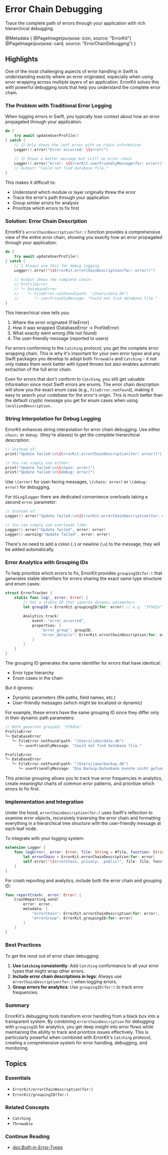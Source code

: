 # Error Chain Debugging

Trace the complete path of errors through your application with rich hierarchical debugging.

@Metadata {
   @PageImage(purpose: icon, source: "ErrorKit")
   @PageImage(purpose: card, source: "ErrorChainDebugging")
}

## Highlights

One of the most challenging aspects of error handling in Swift is understanding exactly where an error originated, especially when using error wrapping across multiple layers of an application. ErrorKit solves this with powerful debugging tools that help you understand the complete error chain.

### The Problem with Traditional Error Logging

When logging errors in Swift, you typically lose context about how an error propagated through your application:

```swift
do {
    try await updateUserProfile()
} catch {
    // 😕 Only shows the leaf error with no chain information
    Logger().error("Error occurred: \(error)")
    
    // 😕 Shows a better message but still no error chain
    Logger().error("Error: \(ErrorKit.userFriendlyMessage(for: error))")
    // Output: "Could not find database file."
}
```

This makes it difficult to:
- Understand which module or layer originally threw the error
- Trace the error's path through your application
- Group similar errors for analysis
- Prioritize which errors to fix first

### Solution: Error Chain Description

ErrorKit's `errorChainDescription(for:)` function provides a comprehensive view of the entire error chain, showing you exactly how an error propagated through your application:

```swift
do {
    try await updateUserProfile()
} catch {
    // 🎯 Always use this for debug logging
    Logger().error("\(ErrorKit.errorChainDescription(for: error))")
    
    // Output shows the complete chain:
    // ProfileError
    // └─ DatabaseError
    //    └─ FileError.notFound(path: "/Users/data.db")
    //       └─ userFriendlyMessage: "Could not find database file."
}
```

This hierarchical view tells you:
1. Where the error originated (FileError)
2. How it was wrapped (DatabaseError → ProfileError)
3. What exactly went wrong (file not found)
4. The user-friendly message (reported to users)

For errors conforming to the `Catching` protocol, you get the complete error wrapping chain. This is why it's important for your own error types and any Swift packages you develop to adopt both `Throwable` and `Catching` - it not only makes them work better with typed throws but also enables automatic extraction of the full error chain.

Even for errors that don't conform to `Catching`, you still get valuable information since most Swift errors are enums. The error chain description will show you the exact enum case (e.g., `FileError.notFound`), making it easy to search your codebase for the error's origin. This is much better than the default cryptic message you get for enum cases when using `localizedDescription`.

### String Interpolation for Debug Logging

ErrorKit enhances string interpolation for error chain debugging. Use either `chain:` or `debug:` (they're aliases) to get the complete hierarchical description:

```swift
// Instead of:
print("Update failed:\n\(ErrorKit.errorChainDescription(for: error))")

// You can simply use either:
print("Update failed:\n\(chain: error)")
print("Update failed:\n\(debug: error)")
```

Use `\(error)` for user-facing messages, `\(chain: error)` or `\(debug: error)` for debugging.

For `OSLog`/`Logger` there are dedicated convenience overloads taking a second `error` parameter:

```swift
// Instead of:
Logger().error("Update failed:\n\(ErrorKit.errorChainDescription(for: error))")

// You can simply use overloads like:
Logger().error("Update failed", error: error)
Logger().warning("Update failed", error: error)
```

There's no need to add a colon (`:`) or newline (`\n`) to the message, they will be added automatically.

### Error Analytics with Grouping IDs

To help prioritize which errors to fix, ErrorKit provides `groupingID(for:)` that generates stable identifiers for errors sharing the exact same type structure and enum cases:

```swift
struct ErrorTracker {
    static func log(_ error: Error) {
        // Get a stable ID that ignores dynamic parameters
        let groupID = ErrorKit.groupingID(for: error) // e.g. "3f9d2a"
        
        Analytics.track(
            event: "error_occurred",
            properties: [
                "error_group": groupID,
                "error_details": ErrorKit.errorChainDescription(for: error)
            ]
        )
    }
}
```

The grouping ID generates the same identifier for errors that have identical:
- Error type hierarchy
- Enum cases in the chain

But it ignores:
- Dynamic parameters (file paths, field names, etc.)
- User-friendly messages (which might be localized or dynamic)

For example, these errors have the same grouping ID since they differ only in their dynamic path parameters:
```swift
// Both generate groupID: "3f9d2a"
ProfileError
└─ DatabaseError
   └─ FileError.notFound(path: "/Users/john/data.db")
      └─ userFriendlyMessage: "Could not find database file."

ProfileError
└─ DatabaseError
   └─ FileError.notFound(path: "/Users/jane/backup.db")
      └─ userFriendlyMessage: "Die Backup-Datenbank konnte nicht gefunden werden."
```

This precise grouping allows you to track true error frequencies in analytics, create meaningful charts of common error patterns, and prioritize which errors to fix first.

### Implementation and Integration

Under the hood, `errorChainDescription(for:)` uses Swift's reflection to examine error objects, recursively traversing the error chain and formatting everything in a hierarchical tree structure with the user-friendly message at each leaf node.

To integrate with your logging system:

```swift
extension Logger {
    func logError(_ error: Error, file: String = #file, function: String = #function, line: Int = #line) {
        let errorChain = ErrorKit.errorChainDescription(for: error)
        self.error("\(errorChain, privacy: .public)", file: file, function: function, line: line)
    }
}
```

For crash reporting and analytics, include both the error chain and grouping ID:

```swift
func reportCrash(_ error: Error) {
    CrashReporting.send(
        error: error,
        metadata: [
            "errorChain": ErrorKit.errorChainDescription(for: error),
            "errorGroup": ErrorKit.groupingID(for: error)
        ]
    )
}
```

### Best Practices

To get the most out of error chain debugging:

1. **Use `Catching` consistently**: Add `Catching` conformance to all your error types that might wrap other errors.
2. **Include error chain descriptions in logs**: Always use `errorChainDescription(for:)` when logging errors.
3. **Group errors for analytics**: Use `groupingID(for:)` to track error frequencies.

### Summary

ErrorKit's debugging tools transform error handling from a black box into a transparent system. By combining `errorChainDescription` for debugging with `groupingID` for analytics, you get deep insight into error flows while maintaining the ability to track and prioritize issues effectively. This is particularly powerful when combined with ErrorKit's `Catching` protocol, creating a comprehensive system for error handling, debugging, and monitoring.

## Topics

### Essentials

- ``ErrorKit/errorChainDescription(for:)``
- ``ErrorKit/groupingID(for:)``

### Related Concepts

- ``Catching``
- ``Throwable``

### Continue Reading

- <doc:Built-in-Error-Types>
